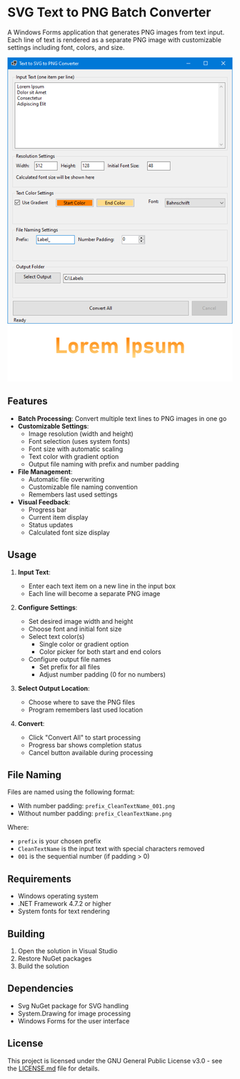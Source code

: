 # SVG Text to PNG Batch Converter

A Windows Forms application that generates PNG images from text input. Each line of text is rendered as a separate PNG image with customizable settings including font, colors, and size.

![Application Screenshot](screenshots/main-window.png)
![Example Label](screenshots/label_example.png)

## Features

- **Batch Processing**: Convert multiple text lines to PNG images in one go
- **Customizable Settings**:
  - Image resolution (width and height)
  - Font selection (uses system fonts)
  - Font size with automatic scaling
  - Text color with gradient option
  - Output file naming with prefix and number padding
- **File Management**:
  - Automatic file overwriting
  - Customizable file naming convention
  - Remembers last used settings
- **Visual Feedback**:
  - Progress bar
  - Current item display
  - Status updates
  - Calculated font size display

## Usage

1. **Input Text**:
   - Enter each text item on a new line in the input box
   - Each line will become a separate PNG image

2. **Configure Settings**:
   - Set desired image width and height
   - Choose font and initial font size
   - Select text color(s)
     - Single color or gradient option
     - Color picker for both start and end colors
   - Configure output file names
     - Set prefix for all files
     - Adjust number padding (0 for no numbers)

3. **Select Output Location**:
   - Choose where to save the PNG files
   - Program remembers last used location

4. **Convert**:
   - Click "Convert All" to start processing
   - Progress bar shows completion status
   - Cancel button available during processing

## File Naming

Files are named using the following format:
- With number padding: `prefix_CleanTextName_001.png`
- Without number padding: `prefix_CleanTextName.png`

Where:
- `prefix` is your chosen prefix
- `CleanTextName` is the input text with special characters removed
- `001` is the sequential number (if padding > 0)

## Requirements

- Windows operating system
- .NET Framework 4.7.2 or higher
- System fonts for text rendering

## Building

1. Open the solution in Visual Studio
2. Restore NuGet packages
3. Build the solution

## Dependencies

- Svg NuGet package for SVG handling
- System.Drawing for image processing
- Windows Forms for the user interface

## License

This project is licensed under the GNU General Public License v3.0 - see the [LICENSE.md](LICENSE.md) file for details.